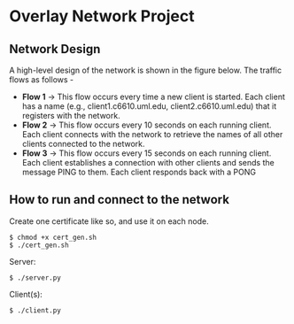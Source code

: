 # Overlay Network Project
## Network Design
A high-level design of the network is shown in the figure below. The traffic flows as follows -
- **Flow 1** -> This flow occurs every time a new client is started. Each client has a name (e.g.,
client1.c6610.uml.edu, client2.c6610.uml.edu) that it registers with the network.
- **Flow 2** -> This flow occurs every 10 seconds on each running client. Each client connects with the
network to retrieve the names of all other clients connected to the network.
- **Flow 3** -> This flow occurs every 15 seconds on each running client. Each client establishes a connection
with other clients and sends the message PING to them. Each client responds back with a PONG

## How to run and connect to the network
Create one certificate like so, and use it on each node.
```
$ chmod +x cert_gen.sh
$ ./cert_gen.sh
```
Server:
```
$ ./server.py
```
Client(s):
```
$ ./client.py
```
